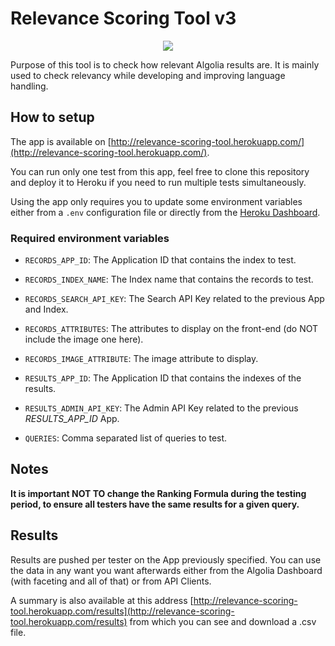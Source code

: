 # Relevance Scoring Tool v3

<p align="center">
  <img src="https://cl.ly/f602133c2012/Screenshot%2525202019-06-04%252520at%25252014.59.08.png">
</p>

Purpose of this tool is to check how relevant Algolia results are. It is mainly used to check relevancy while developing and improving language handling.

## How to setup

The app is available on [http://relevance-scoring-tool.herokuapp.com/](http://relevance-scoring-tool.herokuapp.com/). 

You can run only one test from this app, feel free to clone this repository and deploy it to Heroku if you need to run multiple tests simultaneously.

Using the app only requires you to update some environment variables either from a `.env` configuration file or directly from the [Heroku Dashboard](https://dashboard.heroku.com/apps/relevance-scoring-tool/settings).

### Required environment variables

- `RECORDS_APP_ID`: The Application ID that contains the index to test.
- `RECORDS_INDEX_NAME`: The Index name that contains the records to test.
- `RECORDS_SEARCH_API_KEY`: The Search API Key related to the previous App and Index.
- `RECORDS_ATTRIBUTES`: The attributes to display on the front-end (do NOT include the image one here).
- `RECORDS_IMAGE_ATTRIBUTE`: The image attribute to display.

- `RESULTS_APP_ID`: The Application ID that contains the indexes of the results.
- `RESULTS_ADMIN_API_KEY`: The Admin API Key related to the previous _RESULTS_APP_ID_ App.

- `QUERIES`: Comma separated list of queries to test.

## Notes

**It is important NOT TO change the Ranking Formula during the testing period, to ensure all testers have the same results for a given query.**

## Results

Results are pushed per tester on the App previously specified. You can use the data in any want you want afterwards either from the Algolia Dashboard (with faceting and all of that) or from API Clients.

A summary is also available at this address [http://relevance-scoring-tool.herokuapp.com/results](http://relevance-scoring-tool.herokuapp.com/results) from which you can see and download a .csv file.